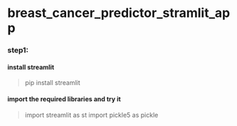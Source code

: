 # breast_cancer_predictor_stramlit_app

### step1:
#### install streamlit
> pip install streamlit

#### import the required libraries and try it 

> import streamlit as st
> import pickle5 as pickle 
